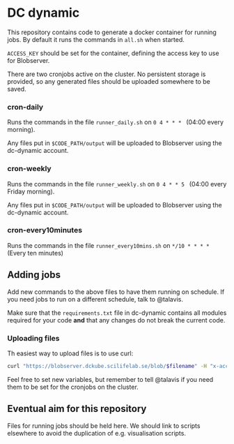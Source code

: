 DC dynamic
==========

This repository contains code to generate a docker container for running jobs. By default it runs the commands in `all.sh` when started.

`ACCESS_KEY` should be set for the container, defining the access key to use for Blobserver.

There are two cronjobs active on the cluster. No persistent storage is provided, so any generated files should be uploaded somewhere to be saved.

### cron-daily

Runs the commands in the file `runner_daily.sh` on `0 4 * * * ` (04:00 every morning).

Any files put in `$CODE_PATH/output` will be uploaded to Blobserver using the dc-dynamic account.

### cron-weekly

Runs the commands in the file `runner_weekly.sh` on `0 4 * * 5 ` (04:00 every Friday morning).

Any files put in `$CODE_PATH/output` will be uploaded to Blobserver using the dc-dynamic account.

### cron-every10minutes

Runs the commands in the file `runner_every10mins.sh` on `*/10 * * * * ` (Every ten minutes)


## Adding jobs

Add new commands to the above files to have them running on schedule. If you need jobs to run on a different schedule, talk to @talavis.

Make sure that the `requirements.txt` file in dc-dynamic contains all modules required for your code **and** that any changes do not break the current code.

### Uploading files

Th easiest way to upload files is to use curl:

```bash
curl "https://blobserver.dckube.scilifelab.se/blob/$filename" -H "x-accesskey: $ACCESS_KEY" --upload-file "$filename"
```

Feel free to set new variables, but remember to tell @talavis if you need them to be set for the cronjobs on the cluster.

## Eventual aim for this repository

Files for running jobs should be held here. We should link to scripts elsewhere to avoid the duplication of e.g. visualisation scripts.

